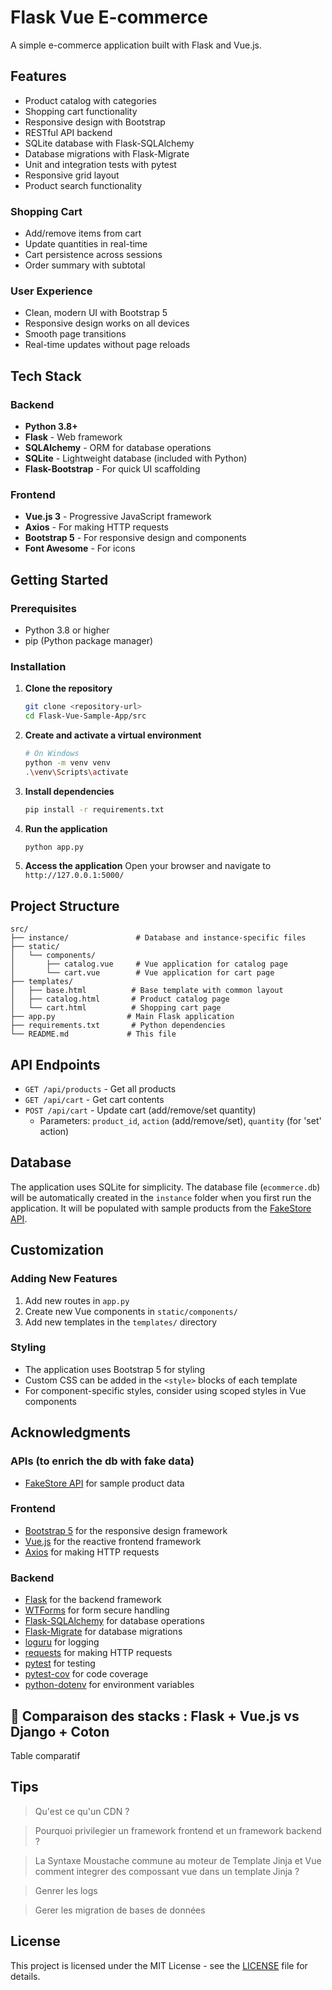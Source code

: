 # Flask Vue E-commerce

A simple e-commerce application built with Flask and Vue.js.

## Features

- Product catalog with categories
- Shopping cart functionality
- Responsive design with Bootstrap
- RESTful API backend
- SQLite database with Flask-SQLAlchemy
- Database migrations with Flask-Migrate
- Unit and integration tests with pytest
- Responsive grid layout
- Product search functionality

### Shopping Cart
- Add/remove items from cart
- Update quantities in real-time
- Cart persistence across sessions
- Order summary with subtotal

### User Experience
- Clean, modern UI with Bootstrap 5
- Responsive design works on all devices
- Smooth page transitions
- Real-time updates without page reloads

## Tech Stack

### Backend
- **Python 3.8+**
- **Flask** - Web framework
- **SQLAlchemy** - ORM for database operations
- **SQLite** - Lightweight database (included with Python)
- **Flask-Bootstrap** - For quick UI scaffolding

### Frontend
- **Vue.js 3** - Progressive JavaScript framework
- **Axios** - For making HTTP requests
- **Bootstrap 5** - For responsive design and components
- **Font Awesome** - For icons

## Getting Started

### Prerequisites
- Python 3.8 or higher
- pip (Python package manager)

### Installation

1. **Clone the repository**
   ```bash
   git clone <repository-url>
   cd Flask-Vue-Sample-App/src
   ```

2. **Create and activate a virtual environment**
   ```bash
   # On Windows
   python -m venv venv
   .\venv\Scripts\activate
   ```

3. **Install dependencies**
   ```bash
   pip install -r requirements.txt
   ```

4. **Run the application**
   ```bash
   python app.py
   ```

5. **Access the application**
   Open your browser and navigate to `http://127.0.0.1:5000/`

## Project Structure

```
src/
├── instance/               # Database and instance-specific files
├── static/
│   └── components/
│       ├── catalog.vue     # Vue application for catalog page
│       └── cart.vue        # Vue application for cart page
├── templates/
│   ├── base.html          # Base template with common layout
│   ├── catalog.html       # Product catalog page
│   └── cart.html          # Shopping cart page
├── app.py                # Main Flask application
├── requirements.txt       # Python dependencies
└── README.md             # This file
```

## API Endpoints

- `GET /api/products` - Get all products
- `GET /api/cart` - Get cart contents
- `POST /api/cart` - Update cart (add/remove/set quantity)
  - Parameters: `product_id`, `action` (add/remove/set), `quantity` (for 'set' action)

## Database

The application uses SQLite for simplicity. The database file (`ecommerce.db`) will be automatically created in the `instance` folder when you first run the application. It will be populated with sample products from the [FakeStore API](https://fakestoreapi.com/).

## Customization

### Adding New Features
1. Add new routes in `app.py`
2. Create new Vue components in `static/components/`
3. Add new templates in the `templates/` directory

### Styling
- The application uses Bootstrap 5 for styling
- Custom CSS can be added in the `<style>` blocks of each template
- For component-specific styles, consider using scoped styles in Vue components

## Acknowledgments

### APIs (to enrich the db with fake data)
- [FakeStore API](https://fakestoreapi.com/) for sample product data

### Frontend
- [Bootstrap 5](https://getbootstrap.com/) for the responsive design framework
- [Vue.js](https://vuejs.org/) for the reactive frontend framework
- [Axios](https://axios-http.com/) for making HTTP requests

### Backend
- [Flask](https://flask.palletsprojects.com/) for the backend framework
- [WTForms](https://wtforms.readthedocs.io/en/stable/) for form secure handling
- [Flask-SQLAlchemy](https://flask-sqlalchemy.palletsprojects.com/) for database operations
- [Flask-Migrate](https://flask-migrate.readthedocs.io/en/latest/) for database migrations
- [loguru](https://loguru.readthedocs.io/en/stable/) for logging
- [requests](https://requests.readthedocs.io/en/latest/) for making HTTP requests
- [pytest](https://docs.pytest.org/en/stable/) for testing
- [pytest-cov](https://pytest-cov.readthedocs.io/en/latest/) for code coverage
- [python-dotenv](https://pypi.org/project/python-dotenv/) for environment variables







## 🧱 Comparaison des stacks : Flask + Vue.js vs Django + Coton


Table comparatif



## Tips

> Qu'est ce qu'un CDN ?

> Pourquoi privilegier un framework frontend et un framework backend ?

> La Syntaxe Moustache commune au moteur de Template Jinja et Vue comment integrer des compossant vue dans un template Jinja ?


> Genrer les logs


> Gerer les migration de bases de données




## License

This project is licensed under the MIT License - see the [LICENSE](LICENSE) file for details.